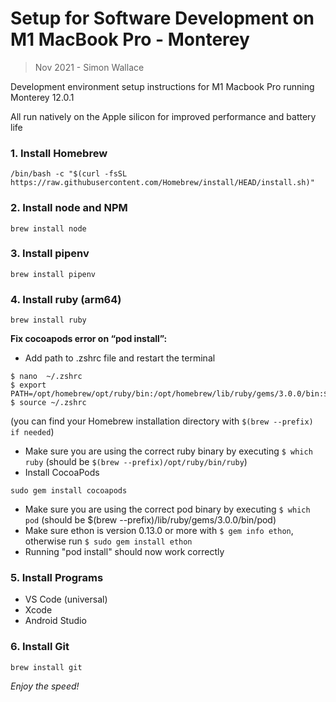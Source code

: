# Setup for Software Development on M1 MacBook Pro - Monterey
> Nov 2021 - Simon Wallace

Development environment setup instructions for M1 Macbook Pro running Monterey 12.0.1

All run natively on the Apple silicon for improved performance and battery life 

### 1. Install Homebrew
```
/bin/bash -c "$(curl -fsSL https://raw.githubusercontent.com/Homebrew/install/HEAD/install.sh)"
```
### 2. Install node and NPM
```
brew install node
```
### 3. Install pipenv 
```
brew install pipenv 
```
### 4. Install ruby (arm64)
```
brew install ruby
```
**Fix cocoapods error on “pod install”:**
* Add path to .zshrc file and restart the terminal

```
$ nano  ~/.zshrc 
$ export PATH=/opt/homebrew/opt/ruby/bin:/opt/homebrew/lib/ruby/gems/3.0.0/bin:$PATH 
$ source ~/.zshrc
```
(you can find your Homebrew installation directory with ```$(brew --prefix) if needed```)  
* Make sure you are using the correct ruby binary by executing ```$ which ruby``` (should be ```$(brew --prefix)/opt/ruby/bin/ruby```)
* Install CocoaPods 
```
sudo gem install cocoapods
```
* Make sure you are using the correct pod binary by executing ```$ which pod``` (should be $(brew --prefix)/lib/ruby/gems/3.0.0/bin/pod)  
* Make sure ethon is version 0.13.0 or more with ```$ gem info ethon```, otherwise run ```$ sudo gem install ethon```
* Running "pod install" should now work correctly 

### 5. Install Programs
* VS Code (universal)
* Xcode
* Android Studio

### 6. Install Git
```
brew install git
```

*Enjoy the speed!*  






